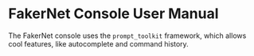 # FakerNet Console User Manual

The FakerNet console uses the `prompt_toolkit` framework, which allows cool features, like autocomplete and command history. 